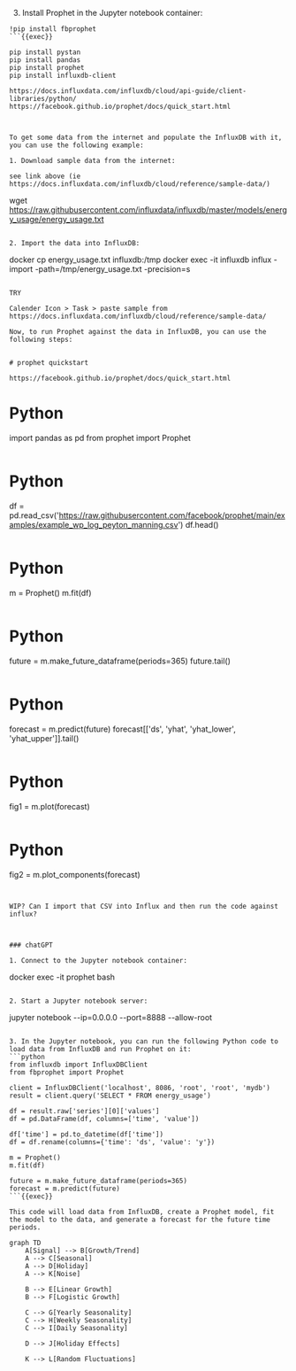 

3. Install Prophet in the Jupyter notebook container:
```
!pip install fbprophet
```{{exec}}

pip install pystan
pip install pandas
pip install prophet
pip install influxdb-client

https://docs.influxdata.com/influxdb/cloud/api-guide/client-libraries/python/
https://facebook.github.io/prophet/docs/quick_start.html



To get some data from the internet and populate the InfluxDB with it, you can use the following example:

1. Download sample data from the internet:

see link above (ie https://docs.influxdata.com/influxdb/cloud/reference/sample-data/)
```
wget https://raw.githubusercontent.com/influxdata/influxdb/master/models/energy_usage/energy_usage.txt
```{{exec}}

2. Import the data into InfluxDB:
```
docker cp energy_usage.txt influxdb:/tmp
docker exec -it influxdb influx -import -path=/tmp/energy_usage.txt -precision=s
```{{exec}}

TRY

Calender Icon > Task > paste sample from  https://docs.influxdata.com/influxdb/cloud/reference/sample-data/

Now, to run Prophet against the data in InfluxDB, you can use the following steps:


# prophet quickstart

https://facebook.github.io/prophet/docs/quick_start.html

```
# Python
import pandas as pd
from prophet import Prophet
```

```
# Python
df = pd.read_csv('https://raw.githubusercontent.com/facebook/prophet/main/examples/example_wp_log_peyton_manning.csv')
df.head()
```

```
# Python
m = Prophet()
m.fit(df)
```

```
# Python
future = m.make_future_dataframe(periods=365)
future.tail()
```

```
# Python
forecast = m.predict(future)
forecast[['ds', 'yhat', 'yhat_lower', 'yhat_upper']].tail()
```

```
# Python
fig1 = m.plot(forecast)
```

```
# Python
fig2 = m.plot_components(forecast)
```


WIP? Can I import that CSV into Influx and then run the code against influx?



### chatGPT

1. Connect to the Jupyter notebook container:
```
docker exec -it prophet bash
```{{exec}}

2. Start a Jupyter notebook server:
```
jupyter notebook --ip=0.0.0.0 --port=8888 --allow-root
```{{exec}}

3. In the Jupyter notebook, you can run the following Python code to load data from InfluxDB and run Prophet on it:
```python
from influxdb import InfluxDBClient
from fbprophet import Prophet

client = InfluxDBClient('localhost', 8086, 'root', 'root', 'mydb')
result = client.query('SELECT * FROM energy_usage')

df = result.raw['series'][0]['values']
df = pd.DataFrame(df, columns=['time', 'value'])

df['time'] = pd.to_datetime(df['time'])
df = df.rename(columns={'time': 'ds', 'value': 'y'})

m = Prophet()
m.fit(df)

future = m.make_future_dataframe(periods=365)
forecast = m.predict(future)
```{{exec}}

This code will load data from InfluxDB, create a Prophet model, fit the model to the data, and generate a forecast for the future time periods.

graph TD
    A[Signal] --> B[Growth/Trend]
    A --> C[Seasonal]
    A --> D[Holiday]
    A --> K[Noise]

    B --> E[Linear Growth]
    B --> F[Logistic Growth]

    C --> G[Yearly Seasonality]
    C --> H[Weekly Seasonality]
    C --> I[Daily Seasonality]

    D --> J[Holiday Effects]

    K --> L[Random Fluctuations]
